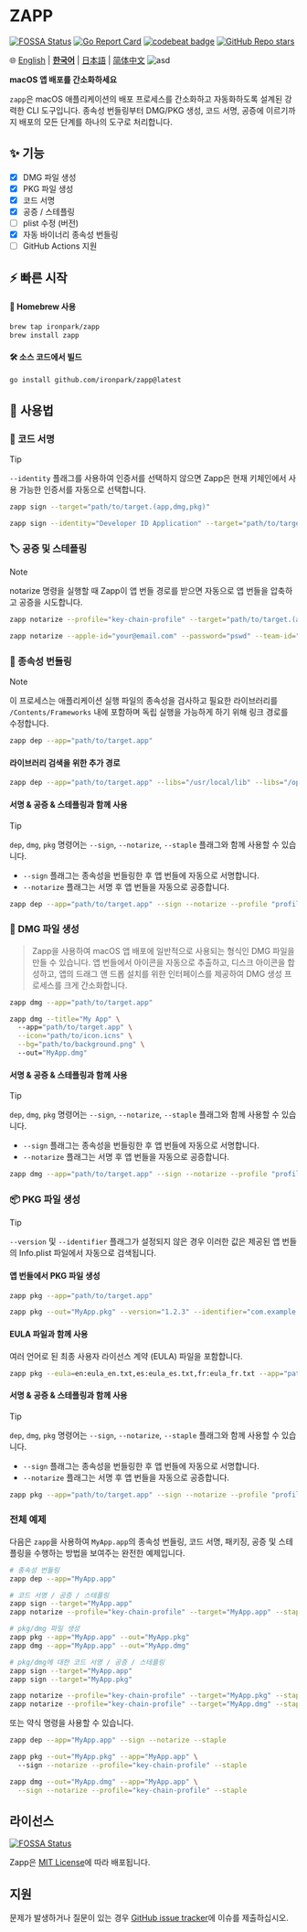 # ZAPP
[![FOSSA Status](https://app.fossa.com/api/projects/git%2Bgithub.com%2Fironpark%2Fzapp.svg?type=shield&issueType=license)](https://app.fossa.com/projects/git%2Bgithub.com%2Fironpark%2Fzapp?ref=badge_shield&issueType=license)
[![Go Report Card](https://goreportcard.com/badge/github.com/ironpark/zapp)](https://goreportcard.com/report/github.com/ironpark/zapp)
[![codebeat badge](https://codebeat.co/badges/6b004587-036c-4324-bc97-c2e76d58b474)](https://codebeat.co/projects/github-com-ironpark-zapp-main)
[![GitHub Repo stars](https://img.shields.io/github/stars/ironpark/zapp)](https://github.com/ironpark/zapp/stargazers)

🌐 [English](README.md) | [**한국어**](README.ko.md) | [日本語](README.ja.md) | [简体中文](README.zh.md)
![asd](/docs/demo.gif)

**macOS 앱 배포를 간소화하세요**

`zapp`은 macOS 애플리케이션의 배포 프로세스를 간소화하고 자동화하도록 설계된 강력한 CLI 도구입니다. 종속성 번들링부터 DMG/PKG 생성, 코드 서명, 공증에 이르기까지 배포의 모든 단계를 하나의 도구로 처리합니다.

## ✨ 기능

- [x] DMG 파일 생성
- [x] PKG 파일 생성
- [x] 코드 서명
- [x] 공증 / 스테플링
- [ ] plist 수정 (버전)
- [x] 자동 바이너리 종속성 번들링
- [ ] GitHub Actions 지원

## ⚡️ 빠른 시작
#### 🍺 Homebrew 사용
```bash
brew tap ironpark/zapp
brew install zapp
```

#### 🛠️ 소스 코드에서 빌드

```bash
go install github.com/ironpark/zapp@latest
```

## 📖 사용법
### 🔏 코드 서명

> [!TIP]
>
> `--identity` 플래그를 사용하여 인증서를 선택하지 않으면 Zapp은 현재 키체인에서 사용 가능한 인증서를 자동으로 선택합니다.

```bash
zapp sign --target="path/to/target.(app,dmg,pkg)"
```
```bash
zapp sign --identity="Developer ID Application" --target="path/to/target.(app,dmg,pkg)"
```

### 🏷️ 공증 및 스테플링
> [!NOTE]
>
> notarize 명령을 실행할 때 Zapp이 앱 번들 경로를 받으면 자동으로 앱 번들을 압축하고 공증을 시도합니다.

```bash
zapp notarize --profile="key-chain-profile" --target="path/to/target.(app,dmg,pkg)" --staple
```

```bash
zapp notarize --apple-id="your@email.com" --password="pswd" --team-id="XXXXX" --target="path/to/target.(app,dmg,pkg)" --staple
```

### 🔗 종속성 번들링
> [!NOTE]
> 
> 이 프로세스는 애플리케이션 실행 파일의 종속성을 검사하고 필요한 라이브러리를 `/Contents/Frameworks` 내에 포함하며 독립 실행을 가능하게 하기 위해 링크 경로를 수정합니다.

```bash
zapp dep --app="path/to/target.app"
```
#### 라이브러리 검색을 위한 추가 경로
```bash
zapp dep --app="path/to/target.app" --libs="/usr/local/lib" --libs="/opt/homebrew/Cellar/ffmpeg/7.0.2/lib"
```
#### 서명 & 공증 & 스테플링과 함께 사용
> [!TIP]
>
> `dep`, `dmg`, `pkg` 명령어는 `--sign`, `--notarize`, `--staple` 플래그와 함께 사용할 수 있습니다.
> - `--sign` 플래그는 종속성을 번들링한 후 앱 번들에 자동으로 서명합니다.
> - `--notarize` 플래그는 서명 후 앱 번들을 자동으로 공증합니다.

```bash
zapp dep --app="path/to/target.app" --sign --notarize --profile "profile" --staple
```

### 💽 DMG 파일 생성

> Zapp을 사용하여 macOS 앱 배포에 일반적으로 사용되는 형식인 DMG 파일을 만들 수 있습니다.
앱 번들에서 아이콘을 자동으로 추출하고, 디스크 아이콘을 합성하고, 앱의 드래그 앤 드롭 설치를 위한 인터페이스를 제공하여 DMG 생성 프로세스를 크게 간소화합니다.

```bash
zapp dmg --app="path/to/target.app"
```

```bash
zapp dmg --title="My App" \ 
  --app="path/to/target.app" \
  --icon="path/to/icon.icns" \
  --bg="path/to/background.png" \ 
  --out="MyApp.dmg"
```
#### 서명 & 공증 & 스테플링과 함께 사용
> [!TIP]
>
> `dep`, `dmg`, `pkg` 명령어는 `--sign`, `--notarize`, `--staple` 플래그와 함께 사용할 수 있습니다.
> - `--sign` 플래그는 종속성을 번들링한 후 앱 번들에 자동으로 서명합니다.
> - `--notarize` 플래그는 서명 후 앱 번들을 자동으로 공증합니다.

```bash
zapp dmg --app="path/to/target.app" --sign --notarize --profile "profile" --staple
```
### 📦 PKG 파일 생성

> [!TIP]
> 
> `--version` 및 `--identifier` 플래그가 설정되지 않은 경우 이러한 값은 제공된 앱 번들의 Info.plist 파일에서 자동으로 검색됩니다.

#### 앱 번들에서 PKG 파일 생성
```bash
zapp pkg --app="path/to/target.app"
```

```bash
zapp pkg --out="MyApp.pkg" --version="1.2.3" --identifier="com.example.myapp" --app="path/to/target.app"
```

#### EULA 파일과 함께 사용

여러 언어로 된 최종 사용자 라이선스 계약 (EULA) 파일을 포함합니다.

```bash
zapp pkg --eula=en:eula_en.txt,es:eula_es.txt,fr:eula_fr.txt --app="path/to/target.app" 
```
#### 서명 & 공증 & 스테플링과 함께 사용
> [!TIP]
>
> `dep`, `dmg`, `pkg` 명령어는 `--sign`, `--notarize`, `--staple` 플래그와 함께 사용할 수 있습니다.
> - `--sign` 플래그는 종속성을 번들링한 후 앱 번들에 자동으로 서명합니다.
> - `--notarize` 플래그는 서명 후 앱 번들을 자동으로 공증합니다.

```bash
zapp pkg --app="path/to/target.app" --sign --notarize --profile "profile" --staple
```

### 전체 예제
다음은 `zapp`을 사용하여 `MyApp.app`의 종속성 번들링, 코드 서명, 패키징, 공증 및 스테플링을 수행하는 방법을 보여주는 완전한 예제입니다.

```bash
# 종속성 번들링
zapp dep --app="MyApp.app"

# 코드 서명 / 공증 / 스테플링
zapp sign --target="MyApp.app"
zapp notarize --profile="key-chain-profile" --target="MyApp.app" --staple

# pkg/dmg 파일 생성
zapp pkg --app="MyApp.app" --out="MyApp.pkg"
zapp dmg --app="MyApp.app" --out="MyApp.dmg"

# pkg/dmg에 대한 코드 서명 / 공증 / 스테플링
zapp sign --target="MyApp.app"
zapp sign --target="MyApp.pkg"

zapp notarize --profile="key-chain-profile" --target="MyApp.pkg" --staple
zapp notarize --profile="key-chain-profile" --target="MyApp.dmg" --staple
```
또는 약식 명령을 사용할 수 있습니다.
```bash
zapp dep --app="MyApp.app" --sign --notarize --staple

zapp pkg --out="MyApp.pkg" --app="MyApp.app" \ 
  --sign --notarize --profile="key-chain-profile" --staple

zapp dmg --out="MyApp.dmg" --app="MyApp.app" \
  --sign --notarize --profile="key-chain-profile" --staple
```

## 라이선스
[![FOSSA Status](https://app.fossa.com/api/projects/git%2Bgithub.com%2Fironpark%2Fzapp.svg?type=large&issueType=license)](https://app.fossa.com/projects/git%2Bgithub.com%2Fironpark%2Fzapp?ref=badge_large&issueType=license)

Zapp은 [MIT License](LICENSE)에 따라 배포됩니다.

## 지원

문제가 발생하거나 질문이 있는 경우 [GitHub issue tracker](https://github.com/ironpark/zapp/issues)에 이슈를 제출하십시오.
